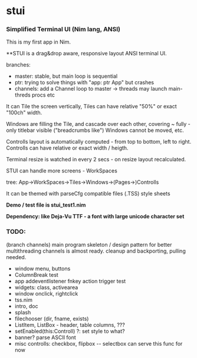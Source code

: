 # stui
### Simplified Terminal UI (Nim lang, ANSI) 

This is my first app in Nim.

**STUI is a drag&drop aware, responsive layout ANSI terminal UI.

branches:
* master: stable, but main loop is sequential
* ptr: trying to solve things with "app: ptr App" but crashes
* channels: add a Channel loop to master -> threads may launch main-threds procs etc


It can Tile the screen vertically, Tiles can have relative "50%" or exact "100ch" width.

Windows are filling the Tile, and cascade over each other, covering ~ fully - only titlebar visible ("breadcrumbs like")
Windows cannot be moved, etc.

Controlls layout is automatically computed - from top to bottom, left to right.
Controlls can have relative or exact width / heigth.

Terminal resize is watched in every 2 secs - on resize layout recalculated.

STUI can handle more screens - WorkSpaces

  tree: App->WorkSpaces->Tiles->Windows->(Pages->)Controlls


It can be themed with parseCfg compatible files (.TSS) style sheets

**Demo / test file is stui_test1.nim**

**Dependency: like Deja-Vu TTF - a font with large unicode character set**

### TODO:

(branch channels) main program skeleton / design pattern for better multithreading
channels is almost ready. cleanup and backporting, pulling needed.

- window menu, buttons
- ColumnBreak test
- app addeventlistener fnkey action trigger test
- widgets: class, activearea
- window onclick, rightclick
- tss.nim
- intro, doc
- splash
- filechooser (dir, fname, exists)
- ListItem, ListBox - header, table columns, ???
- setEnabled(this:Controll) ?: set style to what?
- banner? parse ASCII font
- misc controlls: checkbox, flipbox -- selectbox can serve this func for now
